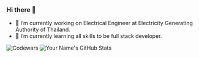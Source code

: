 ### Hi there 👋
- 🔭 I’m currently working on Electrical Engineer at Electricity Generating Authority of Thailand.
- 🌱 I’m currently learning all skills to be full stack developer.

![Codewars](https://github.r2v.ch/codewars?user=MethxMaster&top_languages=true)
![Your Name's GitHub Stats](https://github-readme-stats.vercel.app/api/top-langs/?username=MethxMaster)

<!--
**MethxMaster/MethxMaster** is a ✨ _special_ ✨ repository because its `README.md` (this file) appears on your GitHub profile.

Here are some ideas to get you started:

- 🔭 I’m currently working on ...
- 🌱 I’m currently learning ...
- 👯 I’m looking to collaborate on ...
- 🤔 I’m looking for help with ...
- 💬 Ask me about ...
- 📫 How to reach me: ...
- 😄 Pronouns: ...
- ⚡ Fun fact: ...
-->
